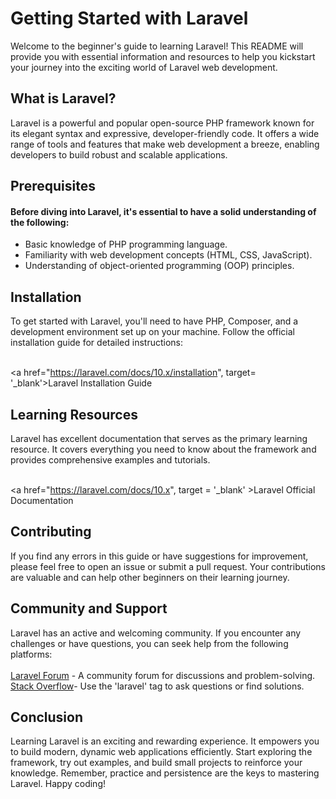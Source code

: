 <h1>Getting Started with Laravel</h1>

<p>Welcome to the beginner's guide to learning Laravel! This README will provide you with essential information and resources to help you kickstart your journey into the exciting world of Laravel web development.
</p>


<h2>What is Laravel?</h2>

<p>Laravel is a powerful and popular open-source PHP framework known for its elegant syntax and expressive, developer-friendly code. It offers a wide range of tools and features that make web development a breeze, enabling developers to build robust and scalable applications.</p>


<h2>Prerequisites</h2>

<h4>Before diving into Laravel, it's essential to have a solid understanding of the following:</h4>

<ul>
<li>Basic knowledge of PHP programming language.</li>
<li>Familiarity with web development concepts (HTML, CSS, JavaScript).</li>
<li>Understanding of object-oriented programming (OOP) principles.</li>
</ul>


<h2>Installation</h2>
<p>

To get started with Laravel, you'll need to have PHP, Composer, and a development environment set up on your machine. Follow the official installation guide for detailed instructions: <br>
<br>

<a href="https://laravel.com/docs/10.x/installation", target= '_blank'>Laravel Installation Guide</a>
</p>


<h2>Learning Resources</h2>

<p>
Laravel has excellent documentation that serves as the primary learning resource. It covers everything you need to know about the framework and provides comprehensive examples and tutorials. <br>
<br>

<a href="https://laravel.com/docs/10.x", target = '_blank' >Laravel Official Documentation </a>
</p>


<h2>Contributing</h2>

If you find any errors in this guide or have suggestions for improvement, please feel free to open an issue or submit a pull request. Your contributions are valuable and can help other beginners on their learning journey.

<h2>Community and Support
</h2>

<p>Laravel has an active and welcoming community. If you encounter any challenges or have questions, you can seek help from the following platforms:
<br>
<br>
<a href="https://laracasts.com/discuss", target ='_blank'>Laravel Forum</a> - A community forum for discussions and problem-solving. <br>
<a href="https://stackoverflow.com/questions/tagged/laravel", target = '_blank'>Stack Overflow</a>- Use the 'laravel' tag to ask questions or find solutions.
</p>

 
<h2>Conclusion</h2>

<p>
Learning Laravel is an exciting and rewarding experience. It empowers you to build modern, dynamic web applications efficiently. Start exploring the framework, try out examples, and build small projects to reinforce your knowledge. Remember, practice and persistence are the keys to mastering Laravel. Happy coding!
</p>
